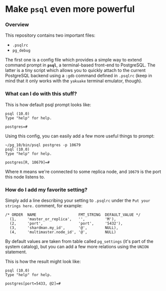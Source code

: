 # Make `psql` even more powerful

### Overview

This repository contains two important files:
* `.psqlrc`
* `pg_debug`

The first one is a config file which provides a simple way to extend command prompt in	**`psql`**,
a terminal-based front-end to PostgreSQL. The latter is a tiny script which allows you to quickly
attach to the current PostgreSQL backend using a `:gdb` command defined in `.psqlrc`
(keep in mind that it only works with the `yakuake` terminal emulator, though).

### What can I do with this stuff?

This is how default psql prompt looks like:

```
psql (10.0)
Type "help" for help.

postgres=#
```

Using this config, you can easily add a few more useful things to prompt:

```
~/pg_10/bin/psql postgres -p 10679
psql (10.0)
Type "help" for help.

postgres[R, 10679]=#
```

Where `R` means we're connected to some replica node, and `10679` is the port this node listens to.

### How do I add my favorite setting?

Simply add a line describing your setting to `.psqlrc` under the `Put your strings here.` comment, for example:

```plpgsql
/* ORDER  NAME                   FMT_STRING  DEFAULT_VALUE */
  (1,     'master_or_replica',   '',         'M'),
  (2,     'port',                'port',     '5432'),
  (3,     'shardman.my_id',      '@',        NULL),
  (4,     'multimaster.node_id', '@',        NULL)
```

By default values are taken from table called `pg_settings` (it's part of the system catalog), but you can add a few more relations using the `UNION` statement.

This is how the result might look like:

```
psql (10.0)
Type "help" for help.

postgres[port=5433, @2]=#
```
